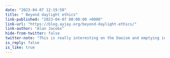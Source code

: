 ```yaml
---
date: "2023-04-07 12:19:50"
title: " Beyond daylight ethics"
link-published: "2023-04-07 00:00:00 +0000"
link-url: "https://blog.ayjay.org/beyond-daylight-ethics/"
link-author: "Alan Jacobs"
hide-from-twitter: false
twitter-note: "This is really interesting on the Daoism and emptying in le Guin, and  the not-so-light-and-dark elements of Tolkein."
is_reply: false
is_like: true
---
```


